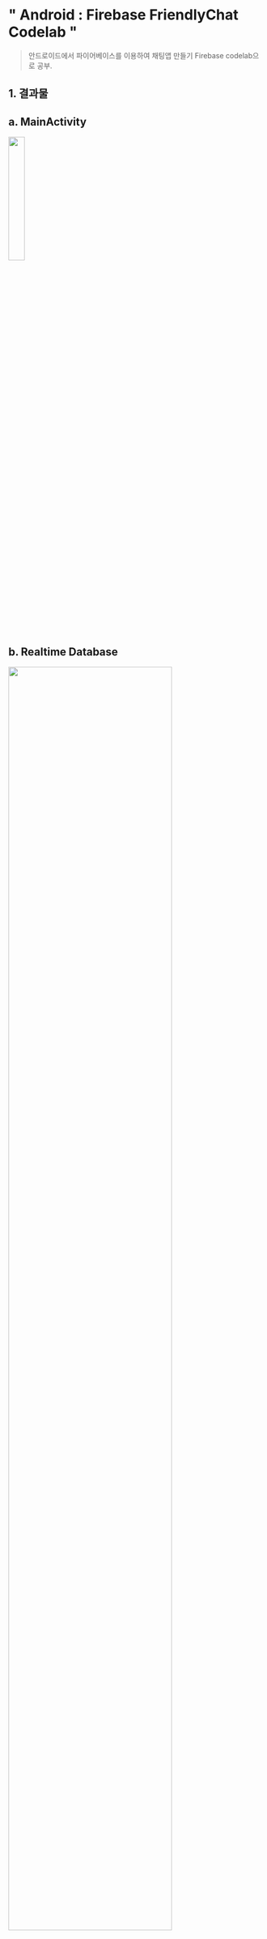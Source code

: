 # " Android : Firebase FriendlyChat Codelab "
> 안드로이드에서 파이어베이스를 이용하여 채팅앱 만들기
> Firebase codelab으로 공부.

## 1. 결과물
## a. MainActivity


<img src="https://user-images.githubusercontent.com/41661879/52057830-75f1ea80-25a9-11e9-9251-35591ba170a2.jpg" width="25%" height="25%">


## b. Realtime Database

<img src="https://user-images.githubusercontent.com/41661879/52057831-768a8100-25a9-11e9-9b23-f00b437deadc.png" width="80%" height="80%">

## c. Remote Config

<img src="https://user-images.githubusercontent.com/41661879/52057832-768a8100-25a9-11e9-818d-1471c57c50c8.png" width="80%" height="80%">


## d. Invite in App

<img src="https://user-images.githubusercontent.com/41661879/52057834-77231780-25a9-11e9-9e6f-4257a15d0530.jpg" width="25%" height="25%">

## e. Invite successed Message

<img src="https://user-images.githubusercontent.com/41661879/52057836-77231780-25a9-11e9-8c04-62fb1bf1ba5c.png" width="25%" height="25%">

## f. Invited Mail in Email box

<img src="https://user-images.githubusercontent.com/41661879/52057837-77231780-25a9-11e9-988d-68e981062e3a.png" width="80%" height="80%">

## g. Cause Crash

<img src="https://user-images.githubusercontent.com/41661879/52057839-77bbae00-25a9-11e9-993d-dcebfc73b0da.jpg" width="25%" height="25%">

## h. Crashlytics

<img src="https://user-images.githubusercontent.com/41661879/52057842-77bbae00-25a9-11e9-9ad0-ebcc82708aa8.png" width="80%" height="80%">


## i. Test Lab

<img src="https://user-images.githubusercontent.com/41661879/52057843-77bbae00-25a9-11e9-8e0f-043aa07108bf.png" width="80%" height="80%">

<img src="https://user-images.githubusercontent.com/41661879/52057844-78544480-25a9-11e9-9124-8520886cb8f5.png" width="80%" height="80%">

#### CODELAB LINK : 

https://codelabs.developers.google.com/codelabs/firebase-android/#0


## 2. 최종 업데이트 날짜 

#### 2018.10.24(WED)

## 3. 라이센스 정보
See [LICENSE](LICENSE), Apache License 2.0



